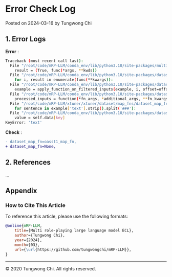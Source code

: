 # Error Check Log

Posted on 2024-03-16 by Tungwong Chi

## 1. Error Logs

**Error** :
```bash
Traceback (most recent call last):
  File "/root/code/mRP-LLM/conda_env/lib/python3.10/site-packages/multiprocess/pool.py", line 125, in worker
    result = (True, func(*args, **kwds))
  File "/root/code/mRP-LLM/conda_env/lib/python3.10/site-packages/datasets/utils/py_utils.py", line 623, in _write_generator_to_queue
    for i, result in enumerate(func(**kwargs)):
  File "/root/code/mRP-LLM/conda_env/lib/python3.10/site-packages/datasets/arrow_dataset.py", line 3458, in _map_single
    example = apply_function_on_filtered_inputs(example, i, offset=offset)
  File "/root/code/mRP-LLM/conda_env/lib/python3.10/site-packages/datasets/arrow_dataset.py", line 3361, in apply_function_on_filtered_inputs
    processed_inputs = function(*fn_args, *additional_args, **fn_kwargs)
  File "/root/code/mRP-LLM/xtuner/xtuner/dataset/map_fns/dataset_map_fns/oasst1_map_fn.py", line 22, in oasst1_map_fn
    for sentence in example['text'].strip().split('###'):
  File "/root/code/mRP-LLM/conda_env/lib/python3.10/site-packages/datasets/formatting/formatting.py", line 270, in __getitem__
    value = self.data[key]
KeyError: 'text'
```

**Check** :
```diff
- dataset_map_fn=oasst1_map_fn,
+ dataset_map_fn=None,
```

## 2. References

...

## Appendix

### How to Cite This Article

To reference this article, please use the following formats:

```bibtex
@online{mRP-LLM,
    title={Multi role-playing large language model ECL},
    author={Tungwong Chi},
    year={2024},
    month={03},
    url={\url{https://github.com/tungwongchi/mRP-LLM}},
}
```

---

&copy; 2020 Tungwong Chi. All rights reserved.
